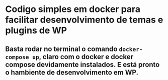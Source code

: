# Codigo simples em docker para facilitar desenvolvimento de temas e plugins de WP

## Basta rodar no terminal o comando ``` docker-compose up ```, claro com o docker e docker compose devidamente instalados. E está pronto o hambiente de desenvolvimento em WP.